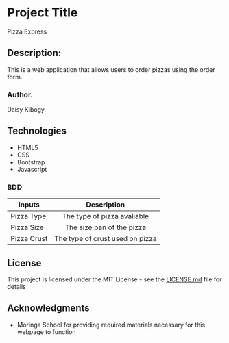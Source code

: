 # Project Title

Pizza Express

## Description:

This is a web application that allows users to order pizzas using the order form.

### Author.

Daisy Kibogy.

## Technologies
- HTML5
- CSS
- Bootstrap
- Javascript 



### BDD

|     Inputs    | Description       
| ------------- |:-------------:|
|  Pizza Type   | The type of pizza avaliable |
| Pizza Size    | The size pan of the pizza   |
| Pizza Crust   | The type of crust used on pizza |





## License

This project is licensed under the MIT License - see the [LICENSE.md](LICENSE.md) file for details

## Acknowledgments

* Moringa School for providing required materials necessary for this webpage to function

